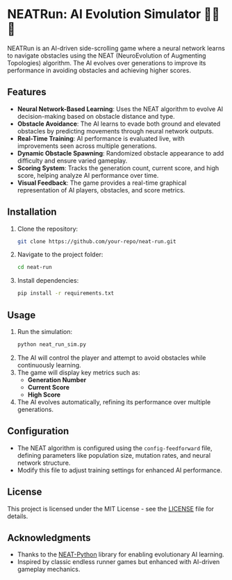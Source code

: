 # NEATRun: AI Evolution Simulator 🏃‍♂️💡

NEATRun is an AI-driven side-scrolling game where a neural network learns to navigate obstacles using the NEAT (NeuroEvolution of Augmenting Topologies) algorithm. The AI evolves over generations to improve its performance in avoiding obstacles and achieving higher scores.

## Features

- **Neural Network-Based Learning**: Uses the NEAT algorithm to evolve AI decision-making based on obstacle distance and type.
- **Obstacle Avoidance**: The AI learns to evade both ground and elevated obstacles by predicting movements through neural network outputs.
- **Real-Time Training**: AI performance is evaluated live, with improvements seen across multiple generations.
- **Dynamic Obstacle Spawning**: Randomized obstacle appearance to add difficulty and ensure varied gameplay.
- **Scoring System**: Tracks the generation count, current score, and high score, helping analyze AI performance over time.
- **Visual Feedback**: The game provides a real-time graphical representation of AI players, obstacles, and score metrics.

## Installation

1. Clone the repository:
    ```bash
    git clone https://github.com/your-repo/neat-run.git
    ```
2. Navigate to the project folder:
    ```bash
    cd neat-run
    ```
3. Install dependencies:
    ```bash
    pip install -r requirements.txt
    ```

## Usage

1. Run the simulation:
    ```bash
    python neat_run_sim.py
    ```
2. The AI will control the player and attempt to avoid obstacles while continuously learning.
3. The game will display key metrics such as:
    - **Generation Number**
    - **Current Score**
    - **High Score**
4. The AI evolves automatically, refining its performance over multiple generations.

## Configuration

- The NEAT algorithm is configured using the `config-feedforward` file, defining parameters like population size, mutation rates, and neural network structure.
- Modify this file to adjust training settings for enhanced AI performance.

## License

This project is licensed under the MIT License - see the [LICENSE](LICENSE) file for details.

## Acknowledgments

- Thanks to the [NEAT-Python](https://neat-python.readthedocs.io/en/latest/) library for enabling evolutionary AI learning.
- Inspired by classic endless runner games but enhanced with AI-driven gameplay mechanics.
